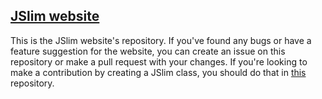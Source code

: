 ## [JSlim website](https://www.jslim.org/)

This is the JSlim website's repository.
If you've found any bugs or have a feature suggestion for the website, you can create an issue on this repository or make a pull request with your changes.
If you're looking to make a contribution by creating a JSlim class, you should do that in [this](https://github.com/oliverisMisiunas/jslim-library) repository.
